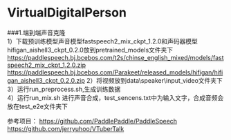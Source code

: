 # VirtualDigitalPerson
###1.端到端声音克隆<br />
1）下载预训练模型声音模型fastspeech2_mix_ckpt_1.2.0和声码器模型hifigan_aishell3_ckpt_0.2.0放到pretrained_models文件夹下<br />
https://paddlespeech.bj.bcebos.com/t2s/chinse_english_mixed/models/fastspeech2_mix_ckpt_1.2.0.zip <br />
https://paddlespeech.bj.bcebos.com/Parakeet/released_models/hifigan/hifigan_aishell3_ckpt_0.2.0.zip
2）将视频放到data\speaker\input_video文件夹下<br />
3）运行run_preprocess.sh,生成训练数据<br />
4）运行run_mix.sh 进行声音合成，test_sencens.txt中为输入文字，合成音频会放在test_e2e文件夹下<br />

参考项目：
https://github.com/PaddlePaddle/PaddleSpeech
https://github.com/jerryuhoo/VTuberTalk

